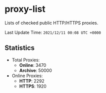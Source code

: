# proxy-list  
Lists of checked public HTTP/HTTPS proxies.    

Last Update Time: `2021/12/11 00:08 UTC +0000`  
## Statistics  
- Total Proxies:  
  - **Online**: 3470  
  - **Archive**: 50000  
- Online Proxies:  
  - **HTTP**: 2292  
  - **HTTPS**: 1920  
